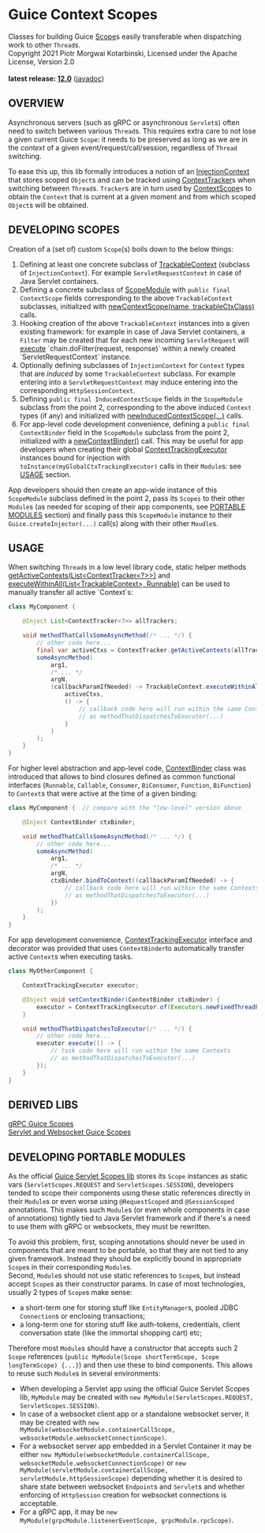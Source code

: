 # Guice Context Scopes

Classes for building Guice [Scope](https://google.github.io/guice/api-docs/6.0.0/javadoc/com/google/inject/Scope.html)s easily transferable when dispatching work to other `Thread`s.<br/>
Copyright 2021 Piotr Morgwai Kotarbinski, Licensed under the Apache License, Version 2.0<br/>
<br/>
**latest release: [12.0](https://search.maven.org/artifact/pl.morgwai.base/guice-context-scopes/12.0/jar)**
([javadoc](https://javadoc.io/doc/pl.morgwai.base/guice-context-scopes/12.0))


## OVERVIEW

Asynchronous servers (such as gRPC or asynchronous `Servlet`s) often need to switch between various `Thread`s. This requires extra care to not lose a given current Guice `Scope`: it needs to be preserved as long as we are in the  _context_  of a given event/request/call/session, regardless of `Thread` switching.

To ease this up, this lib formally introduces a notion of an [InjectionContext](https://javadoc.io/doc/pl.morgwai.base/guice-context-scopes/latest/pl/morgwai/base/guice/scopes/InjectionContext.html) that stores scoped `Object`s and can be tracked using [ContextTracker](https://javadoc.io/doc/pl.morgwai.base/guice-context-scopes/latest/pl/morgwai/base/guice/scopes/ContextTracker.html)s when switching between `Thread`s. `Tracker`s are in turn used by [ContextScope](https://javadoc.io/doc/pl.morgwai.base/guice-context-scopes/latest/pl/morgwai/base/guice/scopes/ContextScope.html)s to obtain the `Context` that is current at a given moment and from which scoped `Object`s will be obtained.


## DEVELOPING SCOPES

Creation of a (set of) custom `Scope`(s) boils down to the below things:
1. Defining at least one concrete subclass of [TrackableContext](https://javadoc.io/doc/pl.morgwai.base/guice-context-scopes/latest/pl/morgwai/base/guice/scopes/TrackableContext.html) (subclass of `InjectionContext`). For example `ServletRequestContext` in case of Java Servlet containers.
1. Defining a concrete subclass of [ScopeModule](https://javadoc.io/doc/pl.morgwai.base/guice-context-scopes/latest/pl/morgwai/base/guice/scopes/ScopeModule.html) with `public final ContextScope` fields corresponding to the above `TrackableContext` subclasses, initialized with [newContextScope(name, trackableCtxClass)](https://javadoc.io/doc/pl.morgwai.base/guice-context-scopes/latest/pl/morgwai/base/guice/scopes/ScopeModule.html#newContextScope(java.lang.String,java.lang.Class)) calls.
1. Hooking creation of the above `TrackableContext` instances into a given existing framework: for example in case of Java Servlet containers, a `Filter` may be created that for each new incoming `ServletRequest` will [execute](https://javadoc.io/doc/pl.morgwai.base/guice-context-scopes/latest/pl/morgwai/base/guice/scopes/TrackableContext.html#executeWithinSelf(java.util.concurrent.Callable)) `chain.doFilter(request, response)` within a newly created `ServletRequestContext` instance.
1. Optionally defining subclasses of `InjectionContext` for `Context` types that are _induced_ by some `TrackableContext` subclass. For example entering into a `ServletRequestContext` may induce entering into the corresponding `HttpSessionContext`.
1. Defining `public final InducedContextScope` fields in the `ScopeModule` subclass from the point 2, corresponding to the above induced `Context` types (if any) and initialized with [newInducedContextScope(...)](https://javadoc.io/doc/pl.morgwai.base/guice-context-scopes/latest/pl/morgwai/base/guice/scopes/ScopeModule.html#newInducedContextScope(java.lang.String,java.lang.Class,pl.morgwai.base.guice.scopes.ContextTracker,java.util.function.Function)) calls.
1. For app-level code development convenience, defining a `public final ContextBinder` field in the `ScopeModule` subclass from the point 2, initialized with a [newContextBinder()](https://javadoc.io/doc/pl.morgwai.base/guice-context-scopes/latest/pl/morgwai/base/guice/scopes/ScopeModule.html#newContextBinder()) call. This may be useful for app developers when creating their global [ContextTrackingExecutor](https://javadoc.io/doc/pl.morgwai.base/guice-context-scopes/latest/pl/morgwai/base/guice/scopes/ContextTrackingExecutor.html) instances bound for injection with `toInstance(myGlobalCtxTrackingExecutor)` calls in their `Module`s: see [USAGE](#usage) section.

App developers should then create an app-wide instance of this `ScopeModule` subclass defined in the point 2, pass its `Scopes` to their other `Module`s (as needed for scoping of their app components, see [PORTABLE MODULES](#developing-portable-modules) section) and finally pass this `ScopeModule` instance to their `Guice.createInjector(...)` call(s) along with their other `Moudle`s.


## USAGE

When switching `Thread`s in a low level library code, static helper methods [getActiveContexts(List&lt;ContextTracker&lt;?&gt;&gt;)](https://javadoc.io/doc/pl.morgwai.base/guice-context-scopes/latest/pl/morgwai/base/guice/scopes/ContextTracker.html#getActiveContexts(java.util.List)) and [executeWithinAll(List&lt;TrackableContext&gt;, Runnable)](https://javadoc.io/doc/pl.morgwai.base/guice-context-scopes/latest/pl/morgwai/base/guice/scopes/TrackableContext.html#executeWithinAll(java.util.List,java.lang.Runnable)) can be used to manually transfer all active `Context`s:
```java
class MyComponent {

    @Inject List<ContextTracker<?>> allTrackers;

    void methodThatCallsSomeAsyncMethod(/* ... */) {
        // other code here...
        final var activeCtxs = ContextTracker.getActiveContexts(allTrackers);
        someAsyncMethod(
            arg1,
            /* ... */
            argN,
            (callbackParamIfNeeded) -> TrackableContext.executeWithinAll(
                activeCtxs,
                () -> {
                    // callback code here will run within the same Contexts
                    // as methodThatDispatchesToExecutor(...)
                }
            )
        );
    }
}
```

For higher level abstraction and app-level code, [ContextBinder](https://javadoc.io/doc/pl.morgwai.base/guice-context-scopes/latest/pl/morgwai/base/guice/scopes/ContextBinder.html) class was introduced that allows to bind closures defined as common functional interfaces (`Runnable`, `Callable`, `Consumer`, `BiConsumer`, `Function`, `BiFunction`) to `Context`s that were active at the time of a given binding:
```java
class MyComponent {  // compare with the "low-level" version above

    @Inject ContextBinder ctxBinder;

    void methodThatCallsSomeAsyncMethod(/* ... */) {
        // other code here...
        someAsyncMethod(
            arg1,
            /* ... */
            argN,
            ctxBinder.bindToContext((callbackParamIfNeeded) -> {
                // callback code here will run within the same Contexts
                // as methodThatDispatchesToExecutor(...)
            })
        );
    }
}
```

For app development convenience, [ContextTrackingExecutor](https://javadoc.io/doc/pl.morgwai.base/guice-context-scopes/latest/pl/morgwai/base/guice/scopes/ContextTrackingExecutor.html) interface and decorator was provided that uses `ContextBinder`to automatically transfer active `Context`s when executing tasks.
```java
class MyOtherComponent {

    ContextTrackingExecutor executor;

    @Inject void setContextBinder(ContextBinder ctxBinder) {
        executor = ContextTrackingExecutor.of(Executors.newFixedThreadPool(5), ctxBinder);
    }

    void methodThatDispatchesToExecutor(/* ... */) {
        // other code here...
        executor.execute(() -> {
            // task code here will run within the same Contexts
            // as methodThatDispatchesToExecutor(...)
        });
    }
}
```


## DERIVED LIBS

[gRPC Guice Scopes](https://github.com/morgwai/grpc-scopes)<br/>
[Servlet and Websocket Guice Scopes](https://github.com/morgwai/servlet-scopes)


## DEVELOPING PORTABLE MODULES

As the official [Guice Servlet Scopes lib](https://github.com/google/guice/wiki/Servlets) stores its `Scope` instances as static vars (`ServletScopes.REQUEST` and `ServletScopes.SESSION`), developers tended to scope their components using these static references directly in their `Module`s or even worse using `@RequestScoped` and `@SessionScoped` annotations. This makes such `Module`s (or even whole components in case of annotations) tightly tied to Java Servlet framework and if there's a need to use them with gRPC or websockets, they must be rewritten.

To avoid this problem, first, scoping annotations should never be used in components that are meant to be portable, so that they are not tied to any given framework. Instead they should be explicitly bound in appropriate `Scope`s in their corresponding `Module`s.<br/>
Second, `Module`s should not use static references to `Scope`s, but instead accept `Scope`s as their constructor params. In case of most technologies, usually 2 types of `Scope`s make sense:
* a short-term one for storing stuff like `EntityManager`s, pooled JDBC `Connection`s or enclosing transactions;
* a long-term one for storing stuff like auth-tokens, credentials, client conversation state (like the immortal shopping cart) etc;

Therefore most `Module`s should have a constructor that accepts such 2 `Scope` references (`public MyModule(Scope shortTermScope, Scope longTermScope) {...}`) and then use these to bind components. This allows to reuse such `Module`s in several environments:
* When developing a Servlet app using the official Guice Servlet Scopes lib, `MyModule` may be created with `new MyModule(ServletScopes.REQUEST, ServletScopes.SESSION)`.
* In case of a websocket client app or a standalone websocket server, it may be created with `new MyModule(websocketModule.containerCallScope, websocketModule.websocketConnectionScope)`.
* For a websocket server app embedded in a Servlet Container it may be either `new MyModule(websocketModule.containerCallScope, websocketModule.websocketConnectionScope)` or `new MyModule(servletModule.containerCallScope, servletModule.httpSessionScope)` depending whether it is desired to share state between websocket `Endpoint`s and `Servlet`s and whether enforcing of `HttpSession` creation for websocket connections is acceptable.
* For a gRPC app, it may be `new MyModule(grpcModule.listenerEventScope, grpcModule.rpcScope)`.
